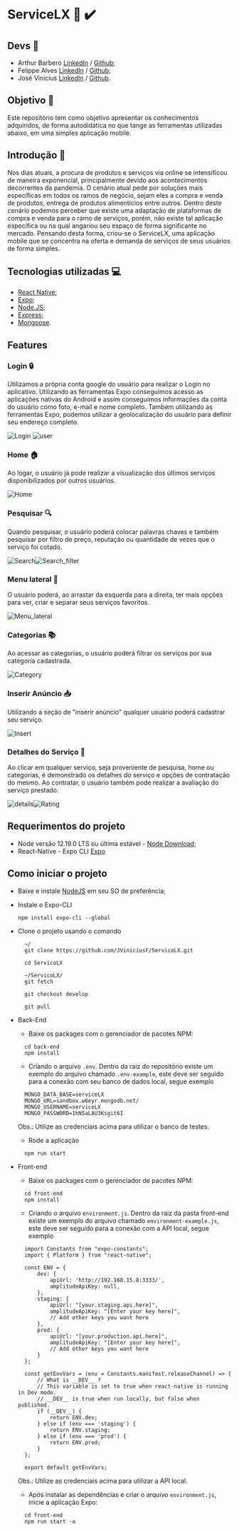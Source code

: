 # ServiceLX :iphone: :heavy_check_mark:

## Devs :bust_in_silhouette:

- Arthur Barbero [LinkedIn](https://www.linkedin.com/in/arthur-barbero/) / [Github](https://github.com/arthurbarbero);
- Felippe Alves [LinkedIn](https://www.linkedin.com/in/felippe-alves-de-paula/) / [Github](https://github.com/FelippeAlves);
- José Vinícius [LinkedIn](https://www.linkedin.com/in/jose-vinicius-ferreira-santana-903239181/) / [Github](https://github.com/JViniciusF).


## Objetivo :dart:

Este repositório tem como objetivo apresentar os conhecimentos adquiridos, de forma autodidática no que tange as ferramentas utilizadas abaixo, em uma simples aplicação mobile.

## Introdução :memo:

Nos dias atuais, a procura de produtos e serviços via online se intensificou de maneira exponencial, principalmente devido aos acontecimentos decorrentes da pandemia. O cenário atual pede por soluções mais específicas em todos os ramos de negócio, sejam eles a compra e venda de produtos, entrega de produtos alimentícios entre outros. Dentro deste cenário podemos perceber que existe uma adaptação de plataformas de compra e venda para o ramo de serviços, porém, não existe tal aplicação específica ou na qual angariou seu espaço de forma significante no mercado.
Pensando desta forma, criou-se o ServiceLX, uma aplicação mobile que se concentra na oferta e demanda de serviços de seus usuários de forma simples.

## Tecnologias utilizadas :computer:

- [React Native](https://reactnative.dev/);
- [Expo](expo.io);
- [Node.JS](https://nodejs.org/en/);
- [Express](https://expressjs.com/pt-br/);
- [Mongoose](https://mongoosejs.com/).

## Features 

### Login :lock:

Utilizamos a própria conta google do usuário para realizar o Login no aplicativo. Utilizando as ferramentas Expo conseguimos acesso as aplicações nativas do Android e assim conseguimos informações da conta do usuário como foto, e-mail e nome completo. Também utilizando as ferramentas Expo, podemos utilizar a geolocalização do usuário para definir seu endereço completo.

![Login](https://raw.githubusercontent.com/JViniciusF/ServicoLX/master/imagens/Login.jpeg) ![user](https://raw.githubusercontent.com/JViniciusF/ServicoLX/master/imagens/user1.jpeg)

### Home :house:

Ao logar, o usuário já pode realizar a visualização dos últimos serviços disponibilizados por outros usuários.

![Home](https://raw.githubusercontent.com/JViniciusF/ServicoLX/master/imagens/Login.jpeg)

### Pesquisar :mag:

Quando pesquisar, o usuário poderá colocar palavras chaves e também pesquisar por filtro de preço, reputação ou quantidade de vezes que o serviço foi cotado.

![Search](https://raw.githubusercontent.com/JViniciusF/ServicoLX/master/imagens/Pesquisa.jpeg)![Search_filter](https://raw.githubusercontent.com/JViniciusF/ServicoLX/master/imagens/Pesquisa_filtro_pre%C3%A7o.jpeg)


### Menu lateral :page_with_curl:

O usuário poderá, ao arrastar da esquerda para a direita, ter mais opções para ver, criar e separar seus serviços favoritos.

![Menu_lateral](https://raw.githubusercontent.com/JViniciusF/ServicoLX/master/imagens/Menu_lateral.jpeg)

### Categorias :books:

Ao acessar as categorias, o usuário poderá filtrar os serviços por sua categoria cadastrada.

![Category](https://raw.githubusercontent.com/JViniciusF/ServicoLX/master/imagens/Categorias.jpeg)

### Inserir Anúncio :inbox_tray:

Utilizando a seção de "inserir anúncio" qualquer usuário poderá cadastrar seu serviço.

![Insert](https://raw.githubusercontent.com/JViniciusF/ServicoLX/master/imagens/Cadastro.jpeg)

### Detalhes do Serviço :book:

Ao clicar em qualquer serviço, seja proveniente de pesquisa, home ou categorias, é demonstrado os detalhes do serviço e opções de contratação do mesmo. Ao contratar, o usuário também pode realizar a avaliação do serviço prestado.

![details](https://raw.githubusercontent.com/JViniciusF/ServicoLX/master/imagens/Detalhes.jpeg)![Rating](https://raw.githubusercontent.com/JViniciusF/ServicoLX/master/imagens/Rating.jpeg)


## Requerimentos do projeto

- Node versão 12.19.0 LTS ou última estável - [Node Download](https://nodejs.org/en/);
- React-Native - Expo CLI [Expo](https://expo.io/learn)

## Como iniciar o projeto

- Baixe e instale [NodeJS](https://nodejs.org/en/) em seu SO de preferência;
- Instale o Expo-CLI
    ```
    npm install expo-cli --global
    ```

- Clone o projeto usando o comando 
  
  ```
    ~/
    git clone https://github.com/JViniciusF/ServicoLX.git

    cd ServicoLX

    ~/ServicoLX/
    git fetch

    git checkout develop 

    git pull
  ```

- Back-End

  - Baixe os packages com o gerenciador de pacotes NPM:
  ```
    cd back-end
    npm install
  ``` 

  - Criando o arquivo ``.env``. Dentro da raiz do repositório existe um exemplo do arquivo chamado ``.env-example``, este deve ser seguido para a conexão com seu banco de dados local, segue exemplo 
  ```
    MONGO_DATA_BASE=serviceLX
    MONGO_URL=sandbox.w6eyr.mongodb.net/
    MONGO_USERNAME=serviceLX
    MONGO_PASSWORD=1hN5aLAU3Ksgit6I
  ```
    Obs.: Utilize as credenciais acima para utilizar o banco de testes.

    - Rode a aplicação
    ```
      npm run start    
    ```
- Front-end

  - Baixe os packages com o gerenciador de pacotes NPM:
  ```
    cd front-end
    npm install
  ``` 

  - Criando o arquivo ``environment.js``. Dentro da raiz da pasta front-end existe um exemplo do arquivo chamado ``environment-example.js``, este deve ser seguido para a conexão com a API local, segue exemplo 
  ```
    import Constants from "expo-constants";
    import { Platform } from "react-native";

    const ENV = {
        dev: {
            apiUrl: 'http://192.168.15.8:3333/',
            amplitudeApiKey: null,
        },
        staging: {
            apiUrl: "[your.staging.api.here]",
            amplitudeApiKey: "[Enter your key here]",
            // Add other keys you want here
        },
        prod: {
            apiUrl: "[your.production.api.here]",
            amplitudeApiKey: "[Enter your key here]",
            // Add other keys you want here
        }
    };

    const getEnvVars = (env = Constants.manifest.releaseChannel) => {
        // What is __DEV__ ?
        // This variable is set to true when react-native is running in Dev mode.
        // __DEV__ is true when run locally, but false when published.
        if (__DEV__) {
            return ENV.dev;
        } else if (env === 'staging') {
            return ENV.staging;
        } else if (env === 'prod') {
            return ENV.prod;
        }
    };
   
    export default getEnvVars;
  ```
    Obs.: Utilize as credenciais acima para utilizar a API local.

  - Após instalar as dependências e criar o arquivo ``environment.js``, inicie a aplicação Expo:
  ```
    cd front-end
    npm run start -a
  ```
